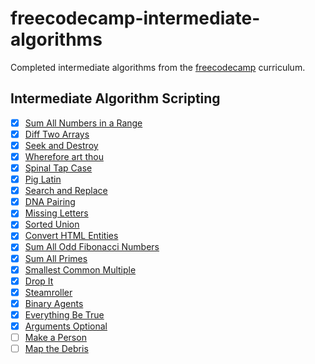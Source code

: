 # freecodecamp-intermediate-algorithms

Completed intermediate algorithms from the [freecodecamp](https://www.freecodecamp.com) curriculum.

## Intermediate Algorithm Scripting

- [x] [Sum All Numbers in a Range](https://learn.freecodecamp.org/javascript-algorithms-and-data-structures/intermediate-algorithm-scripting/sum-all-numbers-in-a-range)
- [x] [Diff Two Arrays](https://learn.freecodecamp.org/javascript-algorithms-and-data-structures/intermediate-algorithm-scripting/diff-two-arrays)
- [x] [Seek and Destroy](https://learn.freecodecamp.org/javascript-algorithms-and-data-structures/intermediate-algorithm-scripting/seek-and-destroy)
- [x] [Wherefore art thou](https://learn.freecodecamp.org/javascript-algorithms-and-data-structures/intermediate-algorithm-scripting/wherefore-art-thou)
- [x] [Spinal Tap Case](https://learn.freecodecamp.org/javascript-algorithms-and-data-structures/intermediate-algorithm-scripting/spinal-tap-case)
- [x] [Pig Latin](https://learn.freecodecamp.org/javascript-algorithms-and-data-structures/intermediate-algorithm-scripting/pig-latin)
- [x] [Search and Replace](https://learn.freecodecamp.org/javascript-algorithms-and-data-structures/intermediate-algorithm-scripting/search-and-replace)
- [x] [DNA Pairing](https://learn.freecodecamp.org/javascript-algorithms-and-data-structures/intermediate-algorithm-scripting/dna-pairing)
- [x] [Missing Letters](https://learn.freecodecamp.org/javascript-algorithms-and-data-structures/intermediate-algorithm-scripting/missing-letters)
- [x] [Sorted Union](https://learn.freecodecamp.org/javascript-algorithms-and-data-structures/intermediate-algorithm-scripting/sorted-union)
- [x] [Convert HTML Entities](https://learn.freecodecamp.org/javascript-algorithms-and-data-structures/intermediate-algorithm-scripting/convert-html-entities)
- [x] [Sum All Odd Fibonacci Numbers](https://learn.freecodecamp.org/javascript-algorithms-and-data-structures/intermediate-algorithm-scripting/sum-all-odd-fibonacci-numbers)
- [x] [Sum All Primes](https://learn.freecodecamp.org/javascript-algorithms-and-data-structures/intermediate-algorithm-scripting/sum-all-primes)
- [x] [Smallest Common Multiple](https://learn.freecodecamp.org/javascript-algorithms-and-data-structures/intermediate-algorithm-scripting/smallest-common-multiple)
- [x] [Drop It](https://learn.freecodecamp.org/javascript-algorithms-and-data-structures/intermediate-algorithm-scripting/drop-it)
- [x] [Steamroller](https://learn.freecodecamp.org/javascript-algorithms-and-data-structures/intermediate-algorithm-scripting/steamroller)
- [x] [Binary Agents](https://learn.freecodecamp.org/javascript-algorithms-and-data-structures/intermediate-algorithm-scripting/binary-agents)
- [x] [Everything Be True](https://learn.freecodecamp.org/javascript-algorithms-and-data-structures/intermediate-algorithm-scripting/everything-be-true)
- [x] [Arguments Optional](https://learn.freecodecamp.org/javascript-algorithms-and-data-structures/intermediate-algorithm-scripting/arguments-optional)
- [ ] [Make a Person](https://learn.freecodecamp.org/javascript-algorithms-and-data-structures/intermediate-algorithm-scripting/make-a-person)
- [ ] [Map the Debris](https://learn.freecodecamp.org/javascript-algorithms-and-data-structures/intermediate-algorithm-scripting/map-the-debris)
